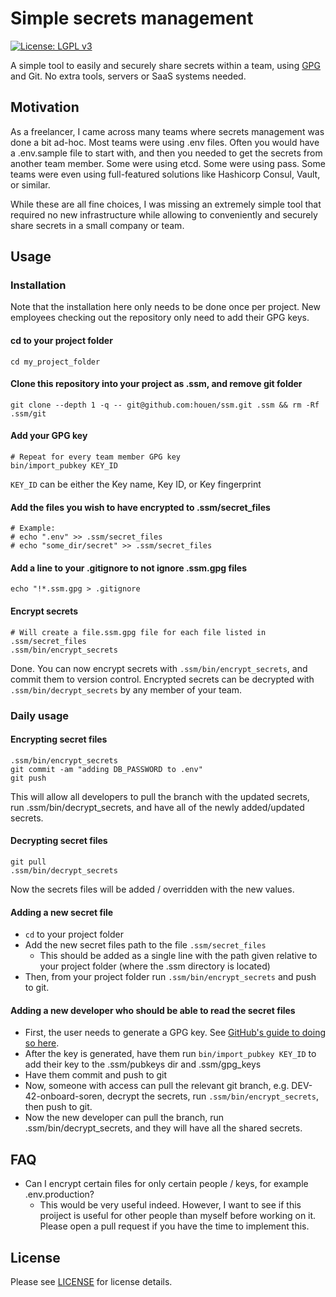 # Simple secrets management
[![License: LGPL v3](https://img.shields.io/badge/License-LGPL%20v3-blue.svg)](https://www.gnu.org/licenses/lgpl-3.0)

A simple tool to easily and securely share secrets within a team, using [GPG](https://en.wikipedia.org/wiki/GNU_Privacy_Guard) and Git. No extra tools, servers or SaaS systems needed.


## Motivation
As a freelancer, I came across many teams where secrets management was done a bit ad-hoc. Most teams were using .env files. Often you would have a .env.sample file to start with, and then you needed to get the secrets from another team member. Some were using etcd. Some were using pass. Some teams were even using full-featured solutions like Hashicorp Consul, Vault, or similar.

While these are all fine choices, I was missing an extremely simple tool that required no new infrastructure while allowing to conveniently and securely share secrets in a small company or team.

## Usage
### Installation
Note that the installation here only needs to be done once per project. New employees checking out the repository only need to add their GPG keys.

#### cd to your project folder
```
cd my_project_folder
```

#### Clone this repository into your project as .ssm, and remove git folder
```
git clone --depth 1 -q -- git@github.com:houen/ssm.git .ssm && rm -Rf .ssm/git
```

#### Add your GPG key
```
# Repeat for every team member GPG key
bin/import_pubkey KEY_ID
```
`KEY_ID` can be either the Key name, Key ID, or Key fingerprint

#### Add the files you wish to have encrypted to .ssm/secret_files
```
# Example:
# echo ".env" >> .ssm/secret_files
# echo "some_dir/secret" >> .ssm/secret_files
```

#### Add a line to your .gitignore to not ignore .ssm.gpg files
```
echo "!*.ssm.gpg > .gitignore
```

#### Encrypt secrets
```
# Will create a file.ssm.gpg file for each file listed in .ssm/secret_files
.ssm/bin/encrypt_secrets
```

Done. You can now encrypt secrets with `.ssm/bin/encrypt_secrets`, and commit them to version control. Encrypted secrets can be decrypted with `.ssm/bin/decrypt_secrets` by any member of your team.

### Daily usage
#### Encrypting secret files
```
.ssm/bin/encrypt_secrets
git commit -am "adding DB_PASSWORD to .env"
git push
```

This will allow all developers to pull the branch with the updated secrets, run .ssm/bin/decrypt_secrets, and have all of the newly added/updated secrets.

#### Decrypting secret files
```
git pull
.ssm/bin/decrypt_secrets
```
Now the secrets files will be added / overridden with the new values.

#### Adding a new secret file
- `cd` to your project folder
- Add the new secret files path to the file `.ssm/secret_files` 
  - This should be added as a single line with the path given relative to your project folder (where the .ssm directory is located)
- Then, from your project folder run `.ssm/bin/encrypt_secrets` and push to git.

#### Adding a new developer who should be able to read the secret files
- First, the user needs to generate a GPG key. See [GitHub's guide to doing so here](https://help.github.com/articles/generating-a-new-gpg-key/).
- After the key is generated, have them run `bin/import_pubkey KEY_ID` to add their key to the .ssm/pubkeys dir and .ssm/gpg_keys
- Have them commit and push to git
- Now, someone with access can pull the relevant git branch, e.g. DEV-42-onboard-soren, decrypt the secrets, run `.ssm/bin/encrypt_secrets`, then push to git.
- Now the new developer can pull the branch, run .ssm/bin/decrypt_secrets, and they will have all the shared secrets.

## FAQ
- Can I encrypt certain files for only certain people / keys, for example .env.production?
  - This would be very useful indeed. However, I want to see if this proiject is useful for other people than myself before working on it. Please open a pull request if you have the time to implement this.

## License
Please see [LICENSE](https://github.com/houen/ssm/blob/master/LICENSE) for license details.